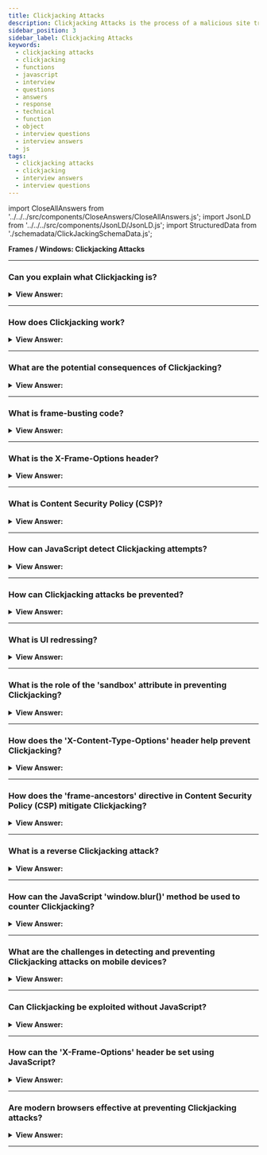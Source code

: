 ```yaml
---
title: Clickjacking Attacks
description: Clickjacking Attacks is the process of a malicious site trying to trick a user into clicking on a link that is on another site.
sidebar_position: 3
sidebar_label: Clickjacking Attacks
keywords:
  - clickjacking attacks
  - clickjacking
  - functions
  - javascript
  - interview
  - questions
  - answers
  - response
  - technical
  - function
  - object
  - interview questions
  - interview answers
  - js
tags:
  - clickjacking attacks
  - clickjacking
  - interview answers
  - interview questions
---
```


import CloseAllAnswers from '../../../src/components/CloseAnswers/CloseAllAnswers.js';
import JsonLD from '../../../src/components/JsonLD/JsonLD.js';
import StructuredData from './schemadata/ClickJackingSchemaData.js';

<JsonLD data={StructuredData} />

<head>
  <title>Clickjacking Attacks | JavaScript Frontend Phone Interview</title>
</head>

**Frames / Windows: Clickjacking Attacks**

<CloseAllAnswers />

---

### Can you explain what Clickjacking is?

<details>
  <summary><strong>View Answer:</strong></summary>
  <div>
  <div><strong>Interview Response:</strong> Clickjacking is a malicious technique where a user is tricked into clicking on hidden elements, often leading to unintended actions, like sharing sensitive information or downloading malware.
    </div>
  </div>
</details>

---

### How does Clickjacking work?

<details>
  <summary><strong>View Answer:</strong></summary>
  <div>
  <div><strong>Interview Response:</strong> Clickjacking works by overlaying invisible, interactive elements over benign webpage content. Users believe they're clicking on visible elements, while actually interacting with the unseen layer, unknowingly performing unwanted actions.
    </div><br />
  <div><strong className="codeExample">Code Example:</strong><br /><br />

  <div></div>

Here's a simplified code example to demonstrate a clickjacking attack:

```html
<!-- Malicious Page: attacker.html -->
<html>
  <head>
    <style>
      #invisibleButton {
        position: absolute;
        opacity: 0;
        width: 200px;
        height: 100px;
        z-index: 9999;
        /* other styles to make it visually hidden */
      }
    </style>
  </head>
  <body>
    <h1>Click This Button!</h1>
    <iframe src="legitimate-website.com" width="800" height="400"></iframe>
    <button id="invisibleButton"></button>

    <script>
      // The button is positioned on top of the legitimate website
      // and is visually hidden, tricking users into clicking it
      document.getElementById("invisibleButton").addEventListener("click", function () {
        // Perform malicious action here, such as unauthorized transactions or data theft
        console.log("You have been clickjacked!");
      });
    </script>
  </body>
</html>

```

In this example, the attacker creates a malicious webpage (`attacker.html`) with an invisible button (`#invisibleButton`) layered on top of a legitimate website shown within an iframe. When unsuspecting users visit the attacker's page, they are tricked into clicking the invisible button, triggering the malicious action (in this case, an console.log message).

It's important to note that actual clickjacking attacks can be more sophisticated and involve complex techniques to conceal the malicious elements and deceive users effectively.

  </div>
  </div>
</details>

---

### What are the potential consequences of Clickjacking?

<details>
  <summary><strong>View Answer:</strong></summary>
  <div>
  <div><strong>Interview Response:</strong> Clickjacking can lead to unintended actions such as unauthorized transactions, privacy violation, forced downloads of malicious software, and theft of sensitive information like passwords or credit card details.
  </div>
  </div>
</details>

---

### What is frame-busting code?

<details>
  <summary><strong>View Answer:</strong></summary>
  <div>
  <div><strong>Interview Response:</strong> Frame-busting code is JavaScript code used by websites to prevent their pages from being displayed within a frame (or iframe) of another site, thus protecting against clickjacking and other security threats.
  </div><br />
  <div><strong className="codeExample">Code Example:</strong><br /><br />

  <div></div>

Here's a basic example of a frame-busting script. This script checks if the current window is the top window. If it's not (meaning it's within a frame), it replaces the content of the top window with its own.

```javascript
if (top != self) {
  top.location = self.location;
}
```

However, this simple frame-busting method can be circumvented by modern "frame-busting busting" techniques. A more secure solution, whenever possible, is to use the `X-Frame-Options` HTTP response header:

```bash
X-Frame-Options: SAMEORIGIN
```

This option disallows the browser from rendering a page in a frame, iframe, or object unless the site including it is the same as the page itself. Other options include `DENY` (disallows all framing) and `ALLOW-FROM uri` (allows framing by a specific URI).

  </div>
  </div>
</details>

---

### What is the X-Frame-Options header?

<details>
  <summary><strong>View Answer:</strong></summary>
  <div>
  <div><strong>Interview Response:</strong> The X-Frame-Options is an HTTP response header used to indicate whether a browser should be allowed to render a page within a frame or iframe.
  </div><br />
  <div><strong className="codeExample">Code Example:</strong><br /><br />

  <div></div>

In Node.js with Express.js:

```javascript
app.use(function(req, res, next) {
  res.setHeader('X-Frame-Options', 'SAMEORIGIN');
  next();
});
```

In this example, the `X-Frame-Options` header is set to `SAMEORIGIN`, which means the page can only be displayed in a frame on the same origin as the page itself. Other possible values are `DENY` (no framing allowed) and `ALLOW-FROM uri` (allows framing by a specific URI).

  </div>
  </div>
</details>

---

### What is Content Security Policy (CSP)?

<details>
  <summary><strong>View Answer:</strong></summary>
  <div>
  <div><strong>Interview Response:</strong> Content Security Policy (CSP) is a security standard that helps prevent attacks by specifying trusted content sources and disallowing the loading of resources from other origins.
  </div><br />
  <div><strong className="codeExample">Code Example:</strong><br /><br />

  <div></div>

You can set a Content Security Policy by adding a `Content-Security-Policy` HTTP header in the server's responses.

Here's an example:

```js
Content-Security-Policy: default-src 'self'; img-src 'self' https://images.example.com; script-src 'self'
```

In this example:

- `default-src 'self'`: Only load resources (like scripts, images, styles, etc.) from the same origin as the page itself.
- `img-src 'self' https://images.example.com`: Images can be loaded from the page's origin and also from `https://images.example.com`.
- `script-src 'self'`: Scripts can only be loaded from the page's origin.

This effectively limits where resources can be loaded from, reducing the risk of injection attacks.

  </div>
  </div>
</details>

---

### How can JavaScript detect Clickjacking attempts?

<details>
  <summary><strong>View Answer:</strong></summary>
  <div>
  <div><strong>Interview Response:</strong> JavaScript can detect clickjacking attempts by comparing the window's top object to the self object. If they differ, the script could be running within a frame, suggesting clickjacking.
  </div><br />
  <div><strong className="codeExample">Code Example:</strong><br /><br />

  <div></div>

Here's a simple JavaScript code snippet that checks if a page is being framed, which might indicate a clickjacking attempt:

```javascript
if (window.top !== window.self) {
   // The page is in a frame, this could be a clickjacking attempt
   console.log("This page may be subject to a Clickjacking attack!");
}
```

In this code, `window.top` refers to the topmost window in the hierarchy of window objects, while `window.self` refers to the current window. If they are not the same, then the current page is inside a frame or an iframe.

  </div>
  </div>
</details>

---

### How can Clickjacking attacks be prevented?

<details>
  <summary><strong>View Answer:</strong></summary>
  <div>
  <div><strong>Interview Response:</strong> Defenses against clickjacking include implementing X-Frame-Options HTTP response headers that prevent site framing and employing frame-busting JavaScript code to disrupt the framing process.
    </div><br />
  <div><strong className="codeExample">Code Example:</strong><br />

  <div></div>

Here are code examples for each:

1. X-Frame-Options HTTP Response Headers:
   If you're in control of the server, you can include this HTTP header in your responses:

```bash
X-Frame-Options: SAMEORIGIN
```

This option allows your site to be framed only by pages on the same domain. Frame Busting (Novice Approach: not recommended)

Frame-busting JavaScript Code: Frame-busting code can be included in the head of your HTML to ensure the page can't be framed. Here's a simple example:

```javascript
if (top !== self) top.location.replace(self.location.href);
```

This code checks if the current window (`self`) is the topmost window (`top`). If it's not (meaning the page is being framed), it changes the topmost URL to match the current page's URL, essentially breaking out of the frame.

---

:::note
Please note that these code examples provide a basic understanding of the approaches and may need to be adapted based on specific server configurations and coding practices.
:::

  </div>
  </div>
</details>

---

### What is UI redressing?

<details>
  <summary><strong>View Answer:</strong></summary>
  <div>
  <div><strong>Interview Response:</strong> UI redressing, also known as clickjacking, is a malicious technique where an attacker manipulates the appearance of a website to deceive users into performing unintended actions, often used in clickjacking attacks.
  </div><br />
  <div><strong className="codeExample">Code Example:</strong><br /><br />

  <div></div>

```html
<div style="position:relative; width:200px; height:200px;">
  <iframe src="http://legitimate.com/button" 
          style="opacity:0; position:absolute; width:100%; height:100%;">
  </iframe>
  <button style="position:relative;">Click me for a free cookie!</button>
</div>
```

Here, a user thinks they're clicking a button for a free cookie, but they're actually interacting with an invisible iframe over the button. The real action might be something harmful, like deleting an account on the "legitimate.com" page.

  </div>
  </div>
</details>

---

### What is the role of the 'sandbox' attribute in preventing Clickjacking?

<details>
  <summary><strong>View Answer:</strong></summary>
  <div>
  <div><strong>Interview Response:</strong> The `sandbox` attribute in HTML5 restricts the actions an iframe can perform, potentially preventing clickjacking by disabling scripts, forms, or links to other pages, unless explicitly allowed.
  </div><br />
  <div><strong className="codeExample">Code Example:</strong><br /><br />

  <div></div>

Here is an example of using the `sandbox` attribute with an iframe:

```html
<iframe src="https://example.com" sandbox="allow-scripts allow-forms"></iframe>
```

In this example, the `sandbox` attribute is set to `allow-scripts allow-forms`. This means the framed content is allowed to run scripts and submit forms. Without these explicit allowances, the `sandbox` attribute would block these operations. Other potential values include `allow-same-origin`, `allow-popups`, and `allow-top-navigation`.

However, if the attribute is set without any value:

```html
<iframe src="https://example.com" sandbox></iframe>
```

It applies the strictest restrictions: the framed content cannot run scripts, submit forms, or navigate the top page, effectively isolating it and providing a strong defense against clickjacking.

  </div>
  </div>
</details>

---

### How does the 'X-Content-Type-Options' header help prevent Clickjacking?

<details>
  <summary><strong>View Answer:</strong></summary>
  <div>
  <div><strong>Interview Response:</strong> Actually, the 'X-Content-Type-Options' header does not help prevent clickjacking. It helps prevent MIME type sniffing, a completely different security issue. The correct header for clickjacking is 'X-Frame-Options'.
  </div><br />
  <div><strong className="codeExample">Code Example:</strong><br /><br />

  <div></div>

In Node.js with Express.js:

```javascript
app.use(function(req, res, next) {
  res.setHeader('X-Content-Type-Options', 'nosniff');
  next();
});
```

This 'nosniff' option helps to prevent the browser from trying to MIME-sniff the content type and forces it to use the type given in the 'Content-Type' header.

  </div>
  </div>
</details>

---

### How does the 'frame-ancestors' directive in Content Security Policy (CSP) mitigate Clickjacking?

<details>
  <summary><strong>View Answer:</strong></summary>
  <div>
  <div><strong>Interview Response:</strong> The `frame-ancestors` directive in Content Security Policy (CSP) specifies valid parents that may embed a page using `frame`, `iframe`, `object`, or `embed`. It helps to mitigate clickjacking by controlling which origins can embed the resource.
  </div><br />
  <div><strong className="codeExample">Code Example:</strong><br /><br />

  <div></div>

 Here's how you might set it:

```javascript
app.use(function(req, res, next) {
  res.setHeader("Content-Security-Policy", "frame-ancestors 'self' https://trusted.com");
  next();
});
```

In this Node.js/Express example, the server sets the `frame-ancestors` directive to only allow the page to be framed by the same origin ('self') or '<https://trusted.com>'. This can prevent the page from being framed by potential clickjacking sites.

  </div>
  </div>
</details>

---

### What is a reverse Clickjacking attack?

<details>
  <summary><strong>View Answer:</strong></summary>
  <div>
  <div><strong>Interview Response:</strong> Reverse clickjacking is when an attacker uses a legitimate website's functionality against itself by tricking users into interacting with it in unintended ways, usually through a disguised overlay.
  </div>
  </div>
</details>

---

### How can the JavaScript 'window.blur()' method be used to counter Clickjacking?

<details>
  <summary><strong>View Answer:</strong></summary>
  <div>
  <div><strong>Interview Response:</strong> The `window.blur()` method can't effectively counter clickjacking. Its function is to remove focus from the current window, but it doesn't prevent a site from being framed or users from interacting with hidden elements.
  </div>
  </div>
</details>

---

### What are the challenges in detecting and preventing Clickjacking attacks on mobile devices?

<details>
  <summary><strong>View Answer:</strong></summary>
  <div>
  <div><strong>Interview Response:</strong> Mobile clickjacking is challenging due to user-interface redressing, smaller screens causing overlapping elements, lack of visibility of full URLs, and less robust security options available in mobile browsers.
  </div>
  </div>
</details>

---

### Can Clickjacking be exploited without JavaScript?

<details>
  <summary><strong>View Answer:</strong></summary>
  <div>
  <div><strong>Interview Response:</strong> Yes, clickjacking can be exploited without JavaScript. It can be achieved purely through HTML and CSS, by using frames and CSS properties to overlay invisible interactive elements over visible content.
  </div><br />
  <div><strong className="codeExample">Code Example:</strong><br /><br />

  <div></div>

```html
<div style="position:relative;">
  <iframe src="http://target-site.com" style="opacity:0; position:absolute; width:100px; height:100px;"></iframe>
  <button style="position:relative;">A harmless button</button>
</div>
```

  </div>
  </div>
</details>

---

### How can the 'X-Frame-Options' header be set using JavaScript?

<details>
  <summary><strong>View Answer:</strong></summary>
  <div>
  <div><strong>Interview Response:</strong> The `X-Frame-Options` header cannot be set using JavaScript. It's an HTTP response header that must be set on the server-side by the server or application handling the response.
  </div>
  </div>
</details>

---

### Are modern browsers effective at preventing Clickjacking attacks?

<details>
  <summary><strong>View Answer:</strong></summary>
  <div>
  <div><strong>Interview Response:</strong> Modern browsers have implemented various security measures like the X-Frame-Options header, Content Security Policy (CSP), and frame-busting scripts, making them more effective at preventing Clickjacking attacks.
  </div>
  </div>
</details>

---
